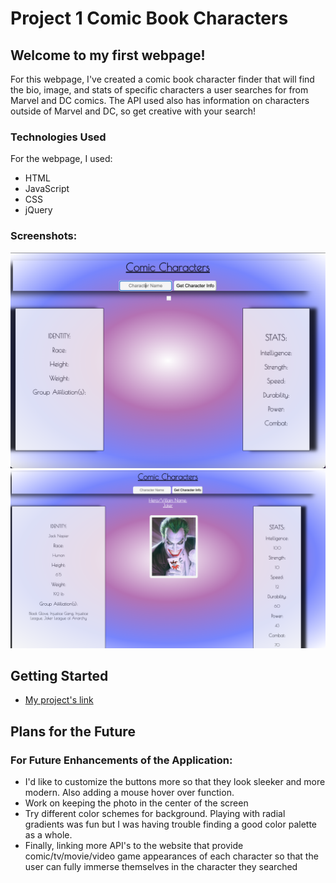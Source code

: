 # **Project 1 Comic Book Characters**

## **Welcome to my first webpage!**

For this webpage, I've created a comic book character finder that will find the bio, image, and stats of specific characters a user searches for from Marvel and DC comics. The API used also has information on characters outside of Marvel and DC, so get creative with your search!

### Technologies Used
For the webpage, I used:
- HTML
- JavaScript
- CSS
- jQuery

### Screenshots:
![](images/Screenshot%20of%20proj%201%20no%20selection.png)
![](images/Screenshot%20of%20proj%201%20selection.png)


## Getting Started
- [My project's link](https://project-1-superheroes.vercel.app/)

## Plans for the Future
### For Future Enhancements of the Application:

- I'd like to customize the buttons more so that they look sleeker and more modern. Also adding a mouse hover over function.
- Work on keeping the photo in the center of the screen
- Try different color schemes for background. Playing with radial gradients was fun but I was having trouble finding a good color palette as a whole.
- Finally, linking more API's to the website that provide comic/tv/movie/video game appearances of each character so that the user can fully immerse themselves in the character they searched
